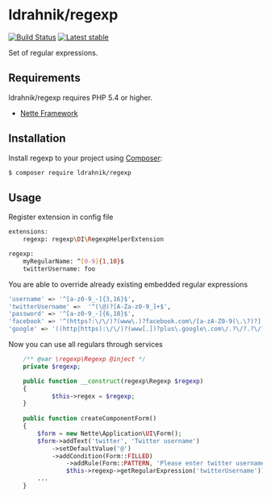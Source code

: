 ldrahnik/regexp
======

[![Build Status](https://travis-ci.org/ldrahnik/regexp.svg)](https://travis-ci.org/ldrahnik/regexp)
[![Latest stable](https://img.shields.io/packagist/v/ldrahnik/regexp.svg)](https://packagist.org/packages/ldrahnik/regext)

Set of regular expressions.

Requirements
------------

ldrahnik/regexp requires PHP 5.4 or higher.

- [Nette Framework](https://github.com/nette/nette)

Installation
------------

Install regexp to your project using  [Composer](http://getcomposer.org/):

```sh
$ composer require ldrahnik/regexp
```

Usage
-----

Register extension in config file

```sh
extensions:
	regexp: regexp\DI\RegexpHelperExtension

regexp:
	myRegularName: ^[0-9]{1,10}$
	twitterUsername: foo
```

You are able to override already existing embedded regular expressions

```sh
'username' => '^[a-z0-9_-]{3,16}$',
'twitterUsername' =>  '^(\@)?[A-Za-z0-9_]+$',
'password' => '^[a-z0-9_-]{6,18}$',
'facebook' => '^(https?:\/\/)?(www\.)?facebook.com\/[a-zA-Z0-9(\.\?)?]',
'google' => '((http|https):\/\/)?(www[.])?plus\.google\.com\/.?\/?.?\/?([0-9]*)'
```

Now you can use all regulars through services

```php
	/** @var \regexp\Regexp @inject */
	private $regexp;

    public function __construct(regexp\Regexp $regexp)
    {
		    $this->regex = $regexp;
    }
    
    public function createComponentForm()
    {
        $form = new Nette\Application\UI\Form();
        $form->addText('twitter', 'Twitter username')
            ->setDefaultValue('@')
            ->addCondition(Form::FILLED)
        	    ->addRule(Form::PATTERN, 'Please enter twitter username, for example: @username',
        	    $this->regexp->getRegularExpression('twitterUsername'));
        ...
    }
```
